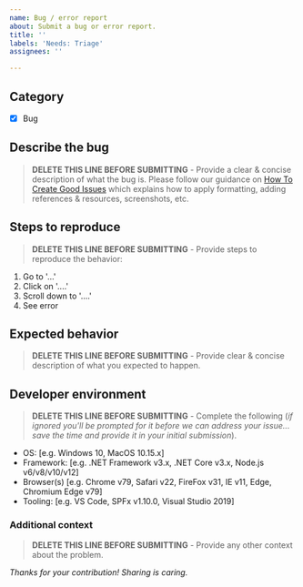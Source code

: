 ```yaml
---
name: Bug / error report
about: Submit a bug or error report.
title: ''
labels: 'Needs: Triage'
assignees: ''

---
```


## Category
- [x] Bug

## Describe the bug
> **DELETE THIS LINE BEFORE SUBMITTING** - Provide a clear & concise description of what the bug is. Please follow our guidance on [How To Create Good Issues](https://github.com/sharepoint/playground-repo/wiki/How-to-Create-Good-Issues) which explains how to apply formatting, adding references & resources, screenshots, etc.

## Steps to reproduce
> **DELETE THIS LINE BEFORE SUBMITTING** - Provide steps to reproduce the behavior:

1. Go to '...'
1. Click on '....'
1. Scroll down to '....'
1. See error

## Expected behavior
> **DELETE THIS LINE BEFORE SUBMITTING** - Provide clear & concise description of what you expected to happen.

## Developer environment
> **DELETE THIS LINE BEFORE SUBMITTING** - Complete the following (*if ignored you'll be prompted for it before we can address your issue... save the time and provide it in your initial submission*).

 - OS: [e.g. Windows 10, MacOS 10.15.x]
 - Framework: [e.g. .NET Framework v3.x, .NET Core v3.x, Node.js v6/v8/v10/v12]
 - Browser(s) [e.g. Chrome v79, Safari v22, FireFox v31, IE v11, Edge, Chromium Edge v79]
 - Tooling: [e.g. VS Code, SPFx v1.10.0, Visual Studio 2019] 

### Additional context
> **DELETE THIS LINE BEFORE SUBMITTING** - Provide any other context about the problem.

*Thanks for your contribution! Sharing is caring.*
